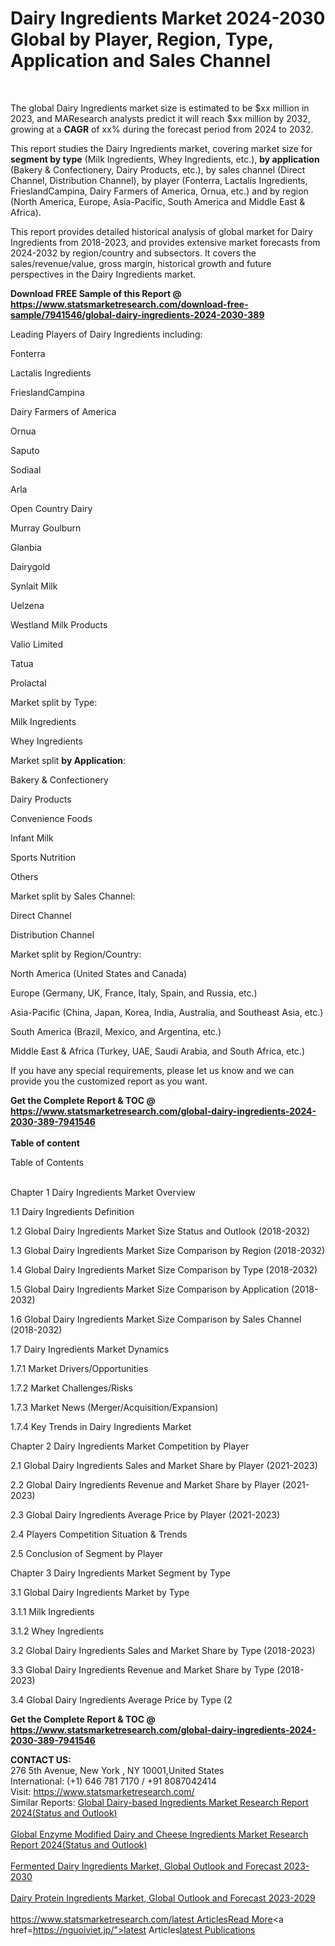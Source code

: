 <h1>Dairy Ingredients Market 2024-2030 Global by Player, Region, Type, Application and Sales Channel</h1><br/><p>The global Dairy Ingredients market size is estimated to be $xx million in 2023, and MAResearch analysts predict it will reach $xx million by 2032, growing at a <strong>CAGR</strong> of xx% during the forecast period from 2024 to 2032.</p><p>This report studies the Dairy Ingredients market, covering market size for <strong>segment by type</strong> (Milk Ingredients, Whey Ingredients, etc.), <strong>by application</strong> (Bakery & Confectionery, Dairy Products, etc.), by sales channel (Direct Channel, Distribution Channel), by player (Fonterra, Lactalis Ingredients, FrieslandCampina, Dairy Farmers of America, Ornua, etc.) and by region (North America, Europe, Asia-Pacific, South America and Middle East & Africa).</p><p>This report provides detailed historical analysis of global market for Dairy Ingredients from 2018-2023, and provides extensive market forecasts from 2024-2032 by region/country and subsectors. It covers the sales/revenue/value, gross margin, historical growth and future perspectives in the Dairy Ingredients market.</p><p><strong>Download FREE Sample of this Report @ <a href="https://www.statsmarketresearch.com/download-free-sample/7941546/global-dairy-ingredients-2024-2030-389">https://www.statsmarketresearch.com/download-free-sample/7941546/global-dairy-ingredients-2024-2030-389</a></strong></p><p>Leading Players of Dairy Ingredients including:</p><p>Fonterra</p><p>Lactalis Ingredients</p><p>FrieslandCampina</p><p>Dairy Farmers of America</p><p>Ornua</p><p>Saputo</p><p>Sodiaal</p><p>Arla</p><p>Open Country Dairy</p><p>Murray Goulburn</p><p>Glanbia</p><p>Dairygold</p><p>Synlait Milk</p><p>Uelzena</p><p>Westland Milk Products</p><p>Valio Limited</p><p>Tatua</p><p>Prolactal</p><p>Market split by Type:</p><p>Milk Ingredients</p><p>Whey Ingredients</p><p>Market split <strong>by Application</strong>:</p><p>Bakery & Confectionery</p><p>Dairy Products</p><p>Convenience Foods</p><p>Infant Milk</p><p>Sports Nutrition</p><p>Others</p><p>Market split by Sales Channel:</p><p>Direct Channel</p><p>Distribution Channel</p><p>Market split by Region/Country:</p><p>North America (United States and Canada)</p><p>Europe (Germany, UK, France, Italy, Spain, and Russia, etc.)</p><p>Asia-Pacific (China, Japan, Korea, India, Australia, and Southeast Asia, etc.)</p><p>South America (Brazil, Mexico, and Argentina, etc.)</p><p>Middle East & Africa (Turkey, UAE, Saudi Arabia, and South Africa, etc.)</p><p>If you have any special requirements, please let us know and we can provide you the customized report as you want.</p><div><b>Get the Complete Report & TOC @ <a href="https://www.statsmarketresearch.com/global-dairy-ingredients-2024-2030-389-7941546">https://www.statsmarketresearch.com/global-dairy-ingredients-2024-2030-389-7941546</a></b></div><br><b>Table of content</b><p>Table of Contents<br />
 
 <br />
 
 Chapter 1 Dairy Ingredients Market Overview<br />
 
  1.1 Dairy Ingredients Definition<br />
 
  1.2 Global Dairy Ingredients Market Size Status and Outlook (2018-2032)<br />
 
  1.3 Global Dairy Ingredients Market Size Comparison by Region (2018-2032)<br />
 
  1.4 Global Dairy Ingredients Market Size Comparison by Type (2018-2032)<br />
 
  1.5 Global Dairy Ingredients Market Size Comparison by Application (2018-2032)<br />
 
  1.6 Global Dairy Ingredients Market Size Comparison by Sales Channel (2018-2032)<br />
 
  1.7 Dairy Ingredients Market Dynamics<br />
 
  1.7.1 Market Drivers/Opportunities<br />
 
  1.7.2 Market Challenges/Risks<br />
 
  1.7.3 Market News (Merger/Acquisition/Expansion)<br />
 
  1.7.4 Key Trends in Dairy Ingredients Market<br />
 
 Chapter 2 Dairy Ingredients Market Competition by Player<br />
 
  2.1 Global Dairy Ingredients Sales and Market Share by Player (2021-2023)<br />
 
  2.2 Global Dairy Ingredients Revenue and Market Share by Player (2021-2023)<br />
 
  2.3 Global Dairy Ingredients Average Price by Player (2021-2023)<br />
 
  2.4 Players Competition Situation & Trends<br />
 
  2.5 Conclusion of Segment by Player<br />
 
 Chapter 3 Dairy Ingredients Market Segment by Type<br />
 
  3.1 Global Dairy Ingredients Market by Type<br />
 
  3.1.1 Milk Ingredients<br />
 
  3.1.2 Whey Ingredients<br />
 
  3.2 Global Dairy Ingredients Sales and Market Share by Type (2018-2023)<br />
 
  3.3 Global Dairy Ingredients Revenue and Market Share by Type (2018-2023)<br />
 
  3.4 Global Dairy Ingredients Average Price by Type (2<br><div><b>Get the Complete Report & TOC @ <a href="https://www.statsmarketresearch.com/global-dairy-ingredients-2024-2030-389-7941546">https://www.statsmarketresearch.com/global-dairy-ingredients-2024-2030-389-7941546</a></b></div></p> <b>CONTACT US:</b><br>276 5th Avenue, New York , NY 10001,United States<br>International: (+1) 646 781 7170 / +91 8087042414<br>Visit: <a href="https://www.statsmarketresearch.com/">https://www.statsmarketresearch.com/</a><br>Similar Reports: <a href="https://www.statsmarketresearch.com/global-dairy-ingredients-2024-2030-389-7941546">Global Dairy-based Ingredients Market Research Report 2024(Status and Outlook)</a><br/><br/><a href="https://www.statsmarketresearch.com/global-dairy-ingredients-2024-2030-389-7941546">Global Enzyme Modified Dairy and Cheese Ingredients Market Research Report 2024(Status and Outlook)</a><br/><br/><a href="https://www.statsmarketresearch.com/global-dairy-ingredients-2024-2030-389-7941546">Fermented Dairy Ingredients Market, Global Outlook and Forecast 2023-2030</a><br/><br/><a href="https://www.statsmarketresearch.com/global-dairy-ingredients-2024-2030-389-7941546">Dairy Protein Ingredients Market, Global Outlook and Forecast 2023-2029</a><br/><br/><a href="https://gyeongbokgung.com">https://www.statsmarketresearch.com/</a><a href="https://hallyeomaritime.com">latest Articles</a><a href="https://jingwansa.com">Read More</a><a href=https://nguoiviet.jp/">latest Articles</a><a href="https://www.intelmarketresearch.com/">latest Publications</a>
